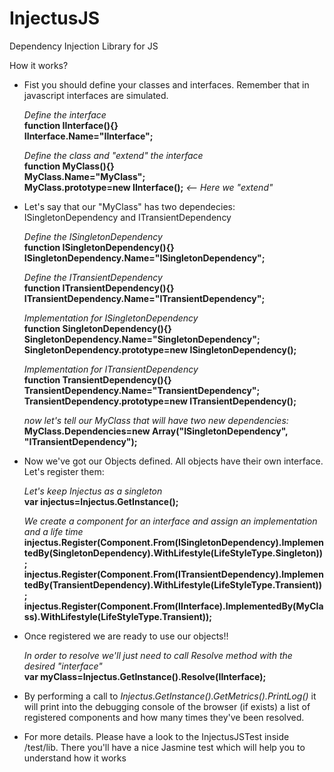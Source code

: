 InjectusJS
==========

Dependency Injection Library for JS

How it works?

- Fist you should define your classes and interfaces. Remember that in javascript interfaces are simulated.

  *Define the interface*  
  **function IInterface(){}**  
  **IInterface.Name="IInterface";**
  
  *Define the class and "extend" the interface*  
  **function MyClass(){}**  
  **MyClass.Name="MyClass";**  
  **MyClass.prototype=new IInterface();** *<-- Here we "extend"*
  
  
- Let's say  that our "MyClass" has two dependecies: ISingletonDependency and ITransientDependency
  
  *Define the ISingletonDependency*  
  **function ISingletonDependency(){}**  
  **ISingletonDependency.Name="ISingletonDependency";**  
    
  *Define the ITransientDependency*  
  **function ITransientDependency(){}**  
  **ITransientDependency.Name="ITransientDependency";**  
    
  *Implementation for ISingletonDependency*  
  **function SingletonDependency(){}**  
  **SingletonDependency.Name="SingletonDependency";**  
  **SingletonDependency.prototype=new ISingletonDependency();**  
    
  *Implementation for ITransientDependency*  
  **function TransientDependency(){}**  
  **TransientDependency.Name="TransientDependency";**  
  **TransientDependency.prototype=new ITransientDependency();**  
    
  *now let's  tell our MyClass that will have two new dependencies:*  
  **MyClass.Dependencies=new Array("ISingletonDependency", "ITransientDependency");**
  
    
- Now we've got our Objects defined. All objects have their own interface. Let's register them:

  *Let's keep Injectus as a singleton*  
  **var injectus=Injectus.GetInstance();**  
    
  *We create a component for an interface and assign an implementation and a life time*  
  **injectus.Register(Component.From(ISingletonDependency).ImplementedBy(SingletonDependency).WithLifestyle(LifeStyleType.Singleton));**  
  **injectus.Register(Component.From(ITransientDependency).ImplementedBy(TransientDependency).WithLifestyle(LifeStyleType.Transient));**  
  **injectus.Register(Component.From(IInterface).ImplementedBy(MyClass).WithLifestyle(LifeStyleType.Transient));**
  

- Once registered we are ready to use our objects!!
  
  *In order to resolve we'll just need to call Resolve method with the desired "interface"*  
  **var myClass=Injectus.GetInstance().Resolve(IInterface);**  
  
- By performing a call to *Injectus.GetInstance().GetMetrics().PrintLog()* it will print into the debugging console of the browser (if exists) a list of registered components and how many times they've been resolved.
  
- For more details. Please have a look to the InjectusJSTest inside /test/lib. There you'll have a nice Jasmine test which will help you to understand how it works

